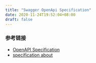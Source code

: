```yaml
---
title: "Swagger OpenApi Specification"
date: 2020-11-24T19:52:04+08:00
draft: false
---
```



### 参考链接 

- [OpenAPI Specification](https://swagger.io/specification/)
- [specification about](https://swagger.io/docs/specification/basic-structure/)